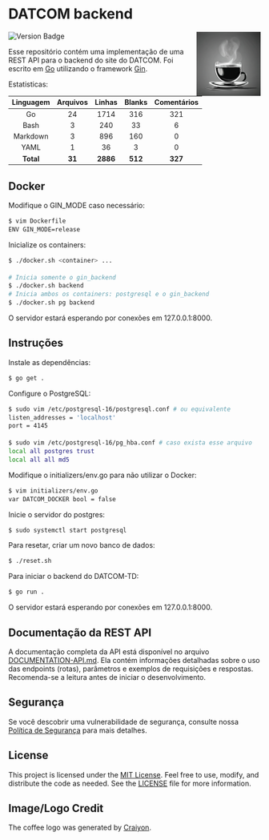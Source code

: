 # DATCOM backend

<img align="right" width="128px" src=".media/coffee.png" />

![Version Badge](https://img.shields.io/badge/version-v1.0.0--beta-blue)

Esse repositório contém uma implementação de uma REST API para o backend do site do DATCOM. Foi escrito em [Go](https://go.dev/) utilizando o framework [Gin](https://github.com/gin-gonic/gin/).

Estatisticas:

| Linguagem  | Arquivos | Linhas   | Blanks  | Comentários |
|:----------:|:--------:|:--------:|:-------:|:-----------:|
| Go         | 24       | 1714     | 316     | 321 |
| Bash       | 3        | 240      | 33      | 6 |
| Markdown   | 3        | 896      | 160     | 0 |
| YAML       | 1        | 36       | 3       | 0 |
| **Total**  | **31**   | **2886** | **512** | **327** |

## Docker

Modifique o GIN\_MODE caso necessário:

```bash
$ vim Dockerfile
ENV GIN_MODE=release
```

Inicialize os containers:

```bash
$ ./docker.sh <container> ...

# Inicia somente o gin_backend
$ ./docker.sh backend
# Inicia ambos os containers: postgresql e o gin_backend
$ ./docker.sh pg backend
```

O servidor estará esperando por conexões em 127.0.0.1:8000.

## Instruções

Instale as dependências:

```bash
$ go get .
```

Configure o PostgreSQL:

```bash
$ sudo vim /etc/postgresql-16/postgresql.conf # ou equivalente
listen_addresses = 'localhost'
port = 4145

$ sudo vim /etc/postgresql-16/pg_hba.conf # caso exista esse arquivo
local all postgres trust
local all all md5
```

Modifique o initializers/env.go para não utilizar o Docker:

```bash
$ vim initializers/env.go
var DATCOM_DOCKER bool = false
```

Inicie o servidor do postgres:

```bash
$ sudo systemctl start postgresql
```

Para resetar, criar um novo banco de dados:

```bash
$ ./reset.sh
```

Para iniciar o backend do DATCOM-TD:

```bash
$ go run .
```

O servidor estará esperando por conexões em 127.0.0.1:8000.

## Documentação da REST API

A documentação completa da API está disponível no arquivo [DOCUMENTATION-API.md](DOCUMENTATION-API.md). Ela contém informações detalhadas sobre o uso das endpoints (rotas), parâmetros e exemplos de requisições e respostas. Recomenda-se a leitura antes de iniciar o desenvolvimento.

## Segurança

Se você descobrir uma vulnerabilidade de segurança, consulte nossa [Política de Segurança](SECURITY.md) para mais detalhes.

## License

This project is licensed under the [MIT License](https://opensource.org/licenses/MIT). Feel free to use, modify, and distribute the code as needed. See the [LICENSE](LICENSE) file for more information.

## Image/Logo Credit

The coffee logo was generated by <a href="https://www.craiyon.com">Craiyon</a>.
